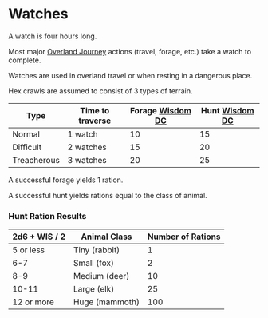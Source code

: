 # Watches
A watch is four hours long. 

Most major [Overland Journey](Overland%20Journeys.md) actions (travel, forage, etc.) take a watch to complete.

Watches are used in overland travel or when resting in a dangerous place.

Hex crawls are assumed to consist of 3 types of terrain.

| Type        | Time to traverse | Forage [Wisdom](../Player%20Characters/Chosen%20Statistics/Wisdom.md) [DC](DC.md) | Hunt [Wisdom](../Player%20Characters/Chosen%20Statistics/Wisdom.md) [DC](DC.md) |
| ----------- | ---------------- | --------------------------------------------------------------------------------- | ------------------------------------------------------------------------------- |
| Normal      | 1 watch          | 10                                                                                | 15                                                                              |
| Difficult   | 2 watches        | 15                                                                                | 20                                                                              |
| Treacherous | 3 watches        | 20                                                                                | 25                                                                              |
A successful forage yields 1 ration.

A successful hunt yields rations equal to the class of animal.
### Hunt Ration Results

| 2d6 + WIS / 2 | Animal Class   | Number of Rations |
| ------------- | -------------- | ----------------- |
| 5 or less     | Tiny (rabbit)  | 1                 |
| 6-7           | Small (fox)    | 2                 |
| 8-9           | Medium (deer)  | 10                |
| 10-11         | Large (elk)    | 25                |
| 12 or more    | Huge (mammoth) | 100               |
